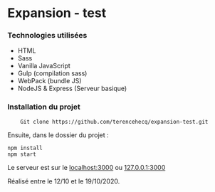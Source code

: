 # Expansion - test

### Technologies utilisées

- HTML
- Sass 
- Vanilla JavaScript
- Gulp (compilation sass)
- WebPack (bundle JS)
- NodeJS & Express (Serveur basique)


### Installation du projet

```
    Git clone https://github.com/terencehecq/expansion-test.git
```

Ensuite, dans le dossier du projet : 

```
npm install
npm start
```

Le serveur est sur le [localhost:3000](http://localhost:3000/) ou [127.0.0.1:3000](http://127.0.0.1:3000/)



Réalisé entre le 12/10 et le 19/10/2020.